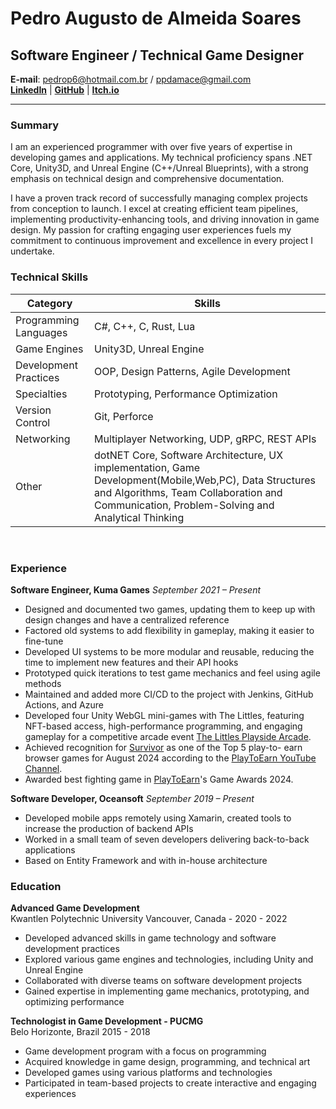 # Pedro Augusto de Almeida Soares

## Software Engineer / Technical Game Designer

**E-mail**: pedrop6@hotmail.com.br / ppdamace@gmail.com  
**[LinkedIn](https://linkedin.com/in/pctzonoes)** | **[GitHub](https://github.com/pctzonoes)** | **[Itch.io](https://pctzonoes.itch.io/)**  

****

### Summary

I am an experienced programmer with over five years of expertise in developing games and applications. My technical proficiency spans .NET Core, Unity3D, and Unreal Engine (C++/Unreal Blueprints), with a strong emphasis on technical design and comprehensive documentation.

I have a proven track record of successfully managing complex projects from conception to launch. I excel at creating efficient team pipelines, implementing productivity-enhancing tools, and driving innovation in game design. My passion for crafting engaging user experiences fuels my commitment to continuous improvement and excellence in every project I undertake.

### Technical Skills

| Category | Skills |
| -------- | ------ |
| Programming Languages | C#, C++, C, Rust, Lua |
| Game Engines | Unity3D, Unreal Engine |
| Development Practices | OOP, Design Patterns, Agile Development |
| Specialties | Prototyping, Performance Optimization |
| Version Control | Git, Perforce |
| Networking | Multiplayer Networking, UDP, gRPC, REST APIs |
| Other | dotNET Core, Software Architecture, UX implementation, Game Development(Mobile,Web,PC), Data Structures and Algorithms, Team Collaboration and Communication, Problem-Solving and Analytical Thinking |

<div style="page-break-before:always">&nbsp;</div>
<p></p>

### Experience

**Software Engineer, Kuma Games**
_September 2021 – Present_

- Designed and documented two games, updating them to keep up with design changes and have a centralized reference
- Factored old systems to add flexibility in gameplay, making it easier to fine-tune
- Developed UI systems to be more modular and reusable, reducing the time to implement new features and their API hooks
- Prototyped quick iterations to test game mechanics and feel using agile methods
- Maintained and added more CI/CD to the project with Jenkins, GitHub Actions, and Azure
- Developed four Unity WebGL mini-games with The Littles,
featuring NFT-based access, high-performance programming, and
engaging gameplay for a competitive arcade event [The Littles Playside
Arcade](https://playside.thelittles.io/arcade?near=portalFromArcadeToPlayside).
- Achieved recognition for [Survivor](https://chibi.gg/sso?app=survivor) as one of the Top 5 play-to-
earn browser games for August 2024 according to the [PlayToEarn YouTube
Channel](https://www.youtube.com/watch?v=QjKEqAfnCzo&t=78s).
- Awarded best fighting game in [PlayToEarn](https://youtu.be/LCQhtUJknW0?t=273)'s Game Awards 2024.

**Software Developer, Oceansoft**
_September 2019 – Present_

- Developed mobile apps remotely using Xamarin, created tools to increase the production of backend APIs
- Worked in a small team of seven developers delivering back-to-back applications
- Based on Entity Framework and with in-house architecture

<!-- **Independent Software Developer**
_January 2019 - April 2020_

- Developed various projects to learn new technologies, frameworks, and workflows in software development.
- Collaborated with small teams on select projects to create engaging software experiences.
- Utilized C++, Unity3D, and Unreal Engine for interactive prototypes and proof-of-concept demos.
- Created a market tool for Eve Online, providing real-time market data analysis and optimization for in-game trading.
- Used APIs to gather, process market information-saving data on a Node4J graph database. 

### Projects

[Chibi Survivor Site](https://chibi.gg/sso?app=survivor)  
2.5D survivor game developed in Unity3D for WebGl with a focus on performance optimization and engaging gameplay.  
Will require Login to play.

[The Littles project site](https://playside.thelittles.io/arcade?near=portalFromArcadeToPlayside)  
Developed the entire process for four additional Unity WebGL mini-games in partnership with The Littles within The Littles Playside Arcade, where the games revolve around purchasing NFTs to gain access.

-->

### Education

**Advanced Game Development**  
Kwantlen Polytechnic University Vancouver, Canada - 2020 - 2022

- Developed advanced skills in game technology and software development practices
- Explored various game engines and technologies, including Unity and Unreal Engine
- Collaborated with diverse teams on software development projects
- Gained expertise in implementing game mechanics, prototyping, and optimizing performance

**Technologist in Game Development - PUCMG**  
Belo Horizonte, Brazil 2015 - 2018

- Game development program with a focus on programming
- Acquired knowledge in game design, programming, and technical art
- Developed games using various platforms and technologies
- Participated in team-based projects to create interactive and engaging experiences

<div style="page-break-before:always">&nbsp;</div>
<p></p>

